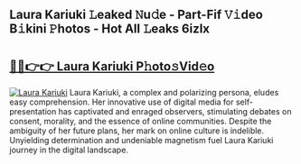 ## Laura Kariuki 𝙻eaked 𝙽u𝚍e - Part-Fif 𝚅𝚒deo B𝚒kini 𝙿hotos - Hot All 𝙻eaks 6izIx

# <h2><a href="http://ld7h2xl.urlbe.top/?page=Laura+Kariuki">🔗🔗👉👉 Laura Kariuki P𝚑oto𝚜Vid𝚎o</a></h2>

[![Laura Kariuki](https://i.imgur.com/eBuTRDB.gif)](http://ld7h2xl.urlbe.top/?page=Laura+Kariuki)
Laura Kariuki, a complex and polarizing persona, eludes easy comprehension. Her innovative use of digital media for self-presentation has captivated and enraged observers, stimulating debates on consent, morality, and the essence of online communities. Despite the ambiguity of her future plans, her mark on online culture is indelible. Unyielding determination and undeniable magnetism fuel Laura Kariuki journey in the digital landscape.
